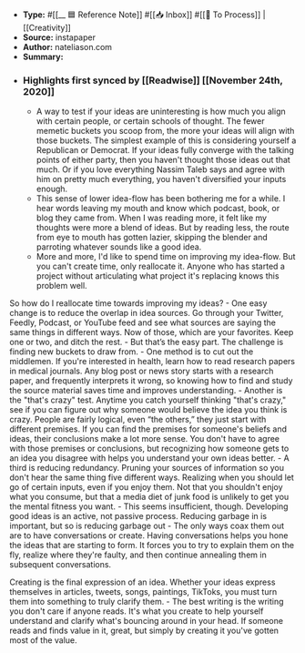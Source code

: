 - **Type:** #[[__ 🟦  Reference Note]] #[[📥 Inbox]] #[[📝 To Process]] | [[Creativity]]
- **Source:**  instapaper
- **Author:** nateliason.com
- **Summary:**
- ### Highlights first synced by [[Readwise]] [[November 24th, 2020]]
    - A way to test if your ideas are uninteresting is how much you align with certain people, or certain schools of thought. The fewer memetic buckets you scoop from, the more your ideas will align with those buckets. The simplest example of this is considering yourself a Republican or Democrat. If your ideas fully converge with the talking points of either party, then you haven't thought those ideas out that much. Or if you love everything Nassim Taleb says and agree with him on pretty much everything, you haven't diversified your inputs enough. 
    - This sense of lower idea-flow has been bothering me for a while. I hear words leaving my mouth and know which podcast, book, or blog they came from. When I was reading more, it felt like my thoughts were more a blend of ideas. But by reading less, the route from eye to mouth has gotten lazier, skipping the blender and parroting whatever sounds like a good idea. 
    - More and more, I'd like to spend time on improving my idea-flow. But you can't create time, only reallocate it. Anyone who has started a project without articulating what project it's replacing knows this problem well.

So how do I reallocate time towards improving my ideas? 
    - One easy change is to reduce the overlap in idea sources. Go through your Twitter, Feedly, Podcast, or YouTube feed and see what sources are saying the same things in different ways. Now of those, which are your favorites. Keep one or two, and ditch the rest. 
    - But that’s the easy part. The challenge is finding new buckets to draw from. 
    - One method is to cut out the middlemen. If you're interested in health, learn how to read research papers in medical journals. Any blog post or news story starts with a research paper, and frequently interprets it wrong, so knowing how to find and study the source material saves time and improves understanding. 
    - Another is the "that's crazy" test. Anytime you catch yourself thinking "that's crazy," see if you can figure out why someone would believe the idea you think is crazy. People are fairly logical, even “the others,” they just start with different premises. If you can find the premises for someone's beliefs and ideas, their conclusions make a lot more sense. You don't have to agree with those premises or conclusions, but recognizing how someone gets to an idea you disagree with helps you understand your own ideas better. 
    - A third is reducing redundancy. Pruning your sources of information so you don't hear the same thing five different ways. Realizing when you should let go of certain inputs, even if you enjoy them. Not that you shouldn't enjoy what you consume, but that a media diet of junk food is unlikely to get you the mental fitness you want. 
    - This seems insufficient, though. Developing good ideas is an active, not passive process. Reducing garbage in is important, but so is reducing garbage out 
    - The only ways coax them out are to have conversations or create. Having conversations helps you hone the ideas that are starting to form. It forces you to try to explain them on the fly, realize where they're faulty, and then continue annealing them in subsequent conversations.

Creating is the final expression of an idea. Whether your ideas express themselves in articles, tweets, songs, paintings, TikToks, you must turn them into something to truly clarify them. 
    - The best writing is the writing you don't care if anyone reads. It's what you create to help yourself understand and clarify what's bouncing around in your head. If someone reads and finds value in it, great, but simply by creating it you've gotten most of the value.‍ 
